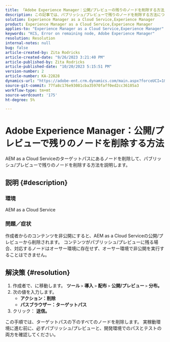 ```yaml
---
title: 「Adobe Experience Manager：公開/プレビューの残りのノードを削除する方法」
description: この記事では、パブリッシュ/プレビューで残りのノードを削除する方法について説明します。
solution: Experience Manager as a Cloud Service,Experience Manager
product: Experience Manager as a Cloud Service,Experience Manager
applies-to: "Experience Manager as a Cloud Service,Experience Manager"
keywords: "KCS, Error on remaining node, Adobe Experience Manager"
resolution: Resolution
internal-notes: null
bug: false
article-created-by: Zita Rodricks
article-created-date: "9/26/2023 3:21:40 PM"
article-published-by: Zita Rodricks
article-published-date: "10/20/2023 5:15:51 PM"
version-number: 2
article-number: KA-22828
dynamics-url: "https://adobe-ent.crm.dynamics.com/main.aspx?forceUCI=1&pagetype=entityrecord&etn=knowledgearticle&id=b0a2895e-805c-ee11-be6f-6045bd006b4b"
source-git-commit: 77fa8c176e93081cba35970faff0ed2cc36105a3
workflow-type: tm+mt
source-wordcount: '175'
ht-degree: 5%

---
```


# Adobe Experience Manager：公開/プレビューで残りのノードを削除する方法


AEM as a Cloud Serviceのターゲットパスにあるノードを削除して、パブリッシュ/プレビューで残りのノードを削除する方法を説明します。

## 説明 {#description}


### <b>環境</b>

AEM as a Cloud Service



### <b>問題／症状</b>

作成者からのコンテンツを非公開にすると、AEM as a Cloud Serviceの公開/プレビューから削除されます。 コンテンツがパブリッシュ/プレビューに残る場合、対応するノードはオーサー環境に存在せず、オーサー環境で非公開を実行することはできません。






## 解決策 {#resolution}


1. 作成者で、に移動します。 <b>ツール </b>`>`  <b>導入</b> `>` <b> 配布 </b>`>`  <b>公開/プレビュー </b>`>`  <b>分布。</b>
2. 次の値を入力します。
   - <b>アクション：削除</b>
   - <b>パスブラウザー：ターゲットパス</b>
3. クリック： <b>送信。</b>


この手順では、ターゲットパスの下のすべてのノードを削除します。 実稼動環境に進む前に、必ずパブリッシュ/プレビューと、開発環境でのパスとテストの両方を確認してください。
